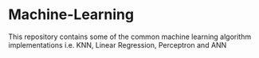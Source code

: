 # Machine-Learning
This repository contains some of the common machine learning algorithm implementations i.e. KNN, Linear Regression, Perceptron and ANN
